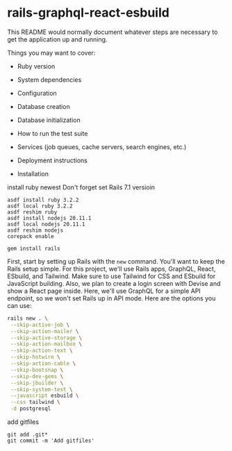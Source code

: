 # rails-graphql-react-esbuild

This README would normally document whatever steps are necessary to get the
application up and running.

Things you may want to cover:

* Ruby version

* System dependencies

* Configuration

* Database creation

* Database initialization

* How to run the test suite

* Services (job queues, cache servers, search engines, etc.)

* Deployment instructions

* Installation

install ruby newest
Don't forget set Rails 7.1 versioin

```
asdf install ruby 3.2.2
asdf local ruby 3.2.2
asdf reshim ruby
asdf install nodejs 20.11.1
asdf local nodejs 20.11.1
asdf reshim nodejs
corepack enable 

gem install rails
```

First, start by setting up Rails with the `new` command.
You'll want to keep the Rails setup simple.
For this project, we'll use Rails apps, GraphQL, React, ESbuild, and Tailwind.
Make sure to use Tailwind for CSS and ESbuild for JavaScript building.
Also, we plan to create a login screen with Devise and show a React page inside.
Here, we'll use GraphQL for a simple API endpoint, so we won't set Rails up in API mode.
Here are the options you can use:

```sh
rails new . \
 --skip-active-job \
 --skip-action-mailer \
 --skip-active-storage \
 --skip-action-mailbox \
 --skip-action-text \
 --skip-hotwire \
 --skip-action-cable \
 --skip-bootsnap \
 --skip-dev-gems \
 --skip-jbuilder \
 --skip-system-test \
 --javascript esbuild \
 --css tailwind \
 -d postgresql
```

add gitfiles

```
git add .git*
git commit -m 'Add gitfiles'
```